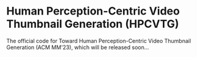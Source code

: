 # Human Perception-Centric Video Thumbnail Generation (HPCVTG)
The official code for Toward Human Perception-Centric Video Thumbnail Generation (ACM MM'23), which will be released soon...
